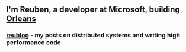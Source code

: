 ## I'm Reuben, a developer at Microsoft, building [Orleans](https://github.com/dotnet/orleans)

### [reublog](https://reubenbond.github.io/) - my posts on distributed systems and writing high performance code

<!--
**ReubenBond/ReubenBond** is a ✨ _special_ ✨ repository because its `README.md` (this file) appears on your GitHub profile.

Here are some ideas to get you started:

- 🔭 I’m currently working on ...
- 🌱 I’m currently learning ...
- 👯 I’m looking to collaborate on ...
- 🤔 I’m looking for help with ...
- 💬 Ask me about ...
- 📫 How to reach me: ...
- 😄 Pronouns: ...
- ⚡ Fun fact: ...
-->
